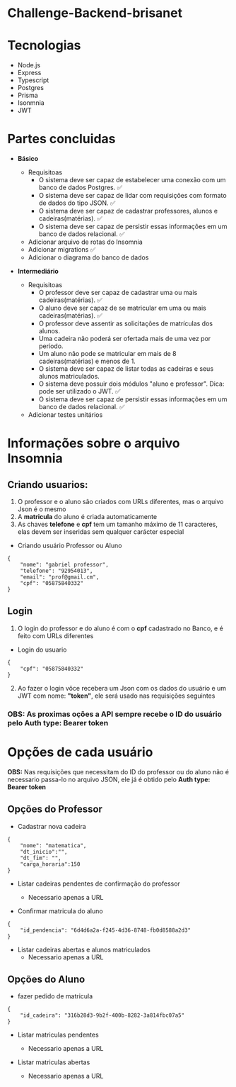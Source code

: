 # Challenge-Backend-brisanet


# Tecnologias
- Node.js
- Express
- Typescript
- Postgres
- Prisma
- Isonmnia
- JWT

# Partes concluidas

-  __Básico__
   - Requisitoas
      - O sistema deve ser capaz de estabelecer uma conexão com um banco de dados Postgres. ✅
      - O sistema deve ser capaz de lidar com requisições com formato de dados do tipo JSON. ✅
      - O sistema deve ser capaz de cadastrar professores, alunos e cadeiras(matérias). ✅
      - O sistema deve ser capaz de persistir essas informações em um banco de dados relacional. ✅
   - Adicionar arquivo de rotas do Insomnia
   - Adicionar migrations ✅
   - Adicionar o diagrama do banco de dados

- __Intermediário__
   - Requisitoas
      - O professor deve ser capaz de cadastrar uma ou mais cadeiras(matérias). ✅
      - O aluno deve ser capaz de se matricular em uma ou mais cadeiras(matérias). ✅
      - O professor deve assentir as solicitações de matrículas dos alunos. 
      - Uma cadeira não poderá ser ofertada mais de uma vez por período.
      - Um aluno não pode se matricular em mais de 8 cadeiras(matérias) e menos de 1.
      - O sistema deve ser capaz de listar todas as cadeiras e seus alunos matriculados.
      - O sistema deve possuir dois módulos "aluno e professor". Dica: pode ser utilizado o JWT. ✅
      - O sistema deve ser capaz de persistir essas informações em um banco de dados relacional. ✅
   - Adicionar testes unitários


# Informações sobre o arquivo Insomnia


## Criando usuarios:
1. O professor e o aluno são criados com URLs diferentes, mas o arquivo Json é o mesmo
2. A __matricula__ do aluno é criada automaticamente
3. As chaves __telefone__ e __cpf__ tem um tamanho máximo de 11 caracteres, elas devem ser inseridas sem qualquer carácter especial

- Criando usuário Professor ou Aluno

```
{
	"nome": "gabriel professor",
	"telefone": "92954013", 
	"email": "prof@gmail.cm",
	"cpf": "05875840332"
}
```

## Login
1. O login do professor e do aluno é com o __cpf__ cadastrado no Banco, e é feito com URLs diferentes

- Login do usuario
```
{
	"cpf": "05875840332"
}
```

2. Ao fazer o login vôce recebera um Json com os dados do usuário e um JWT com nome:  __"token"__, ele será usado nas requisições seguintes
### OBS: As proximas oções a API sempre recebe o ID do usuário pelo Auth type: Bearer token



# Opções de cada usuário
__OBS:__ Nas requisições que necessitam do ID do professor ou do aluno não é necessario passa-lo no arquivo JSON, ele já é obtido pelo  __Auth type: Bearer token__

## Opções do Professor


- Cadastrar nova cadeira
```
{
	"nome": "matematica",
	"dt_inicio":"",
  	"dt_fim": "",
	"carga_horaria":150
}
```

- Listar cadeiras pendentes de confirmação do professor
	- Necessario apenas a URL

- Confirmar matricula do aluno
```
{
	"id_pendencia": "6d4d6a2a-f245-4d36-8748-fb0d8588a2d3"
}
```

- Listar cadeiras abertas e alunos matriculados
	- Necessario apenas a URL


## Opções do Aluno

- fazer pedido de matricula
```
{
	"id_cadeira": "316b28d3-9b2f-400b-8282-3a814fbc07a5"
}
```

- Listar matriculas pendentes
	- Necessario apenas a URL

- Listar matriculas abertas
	- Necessario apenas a URL










